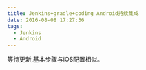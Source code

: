 ```yaml
---
title: Jenkins+gradle+coding Android持续集成
date: 2016-08-08 17:27:36
tags:
  - Jenkins
  - Android
---
```


等待更新,基本步骤与iOS配置相似。

<!-- more -->